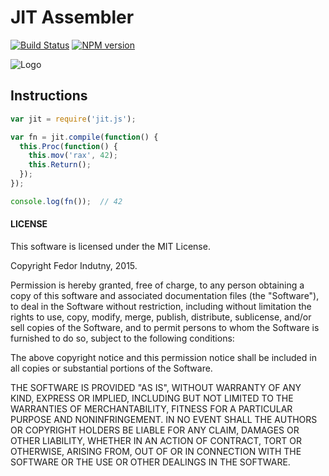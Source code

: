 # JIT Assembler

[![Build Status](https://secure.travis-ci.org/js-js/jit.js.png)](http://travis-ci.org/js-js/jit.js)
[![NPM version](https://badge.fury.io/js/jit.js.svg)](http://badge.fury.io/js/jit.js)

![Logo](https://raw.github.com/indutny/jit.js/master/logo/jit-small.png)

## Instructions

```javascript
var jit = require('jit.js');

var fn = jit.compile(function() {
  this.Proc(function() {
    this.mov('rax', 42);
    this.Return();
  });
});

console.log(fn());  // 42
```

#### LICENSE

This software is licensed under the MIT License.

Copyright Fedor Indutny, 2015.

Permission is hereby granted, free of charge, to any person obtaining a
copy of this software and associated documentation files (the
"Software"), to deal in the Software without restriction, including
without limitation the rights to use, copy, modify, merge, publish,
distribute, sublicense, and/or sell copies of the Software, and to permit
persons to whom the Software is furnished to do so, subject to the
following conditions:

The above copyright notice and this permission notice shall be included
in all copies or substantial portions of the Software.

THE SOFTWARE IS PROVIDED "AS IS", WITHOUT WARRANTY OF ANY KIND, EXPRESS
OR IMPLIED, INCLUDING BUT NOT LIMITED TO THE WARRANTIES OF
MERCHANTABILITY, FITNESS FOR A PARTICULAR PURPOSE AND NONINFRINGEMENT. IN
NO EVENT SHALL THE AUTHORS OR COPYRIGHT HOLDERS BE LIABLE FOR ANY CLAIM,
DAMAGES OR OTHER LIABILITY, WHETHER IN AN ACTION OF CONTRACT, TORT OR
OTHERWISE, ARISING FROM, OUT OF OR IN CONNECTION WITH THE SOFTWARE OR THE
USE OR OTHER DEALINGS IN THE SOFTWARE.
